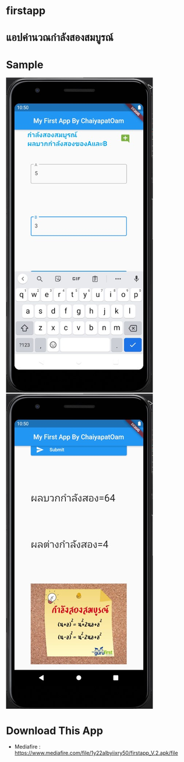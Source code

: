 # firstapp

# แอปคำนวณกำลังสองสมบูรณ์

# Sample
![sample](https://github.com/ChaiyapatOam/My-First-App-Flutter/blob/66a110996f838914870df4bb060a79a7e53b6b77/Screenshot%202021-07-14%20142505.jpg)
![sample1](https://github.com/ChaiyapatOam/My-First-App-Flutter/blob/66a110996f838914870df4bb060a79a7e53b6b77/Screenshot%202021-07-14%20142533.jpg)

# Download This App
- Mediafire :
https://www.mediafire.com/file/1y22albyiixry50/firstapp_V.2.apk/file
